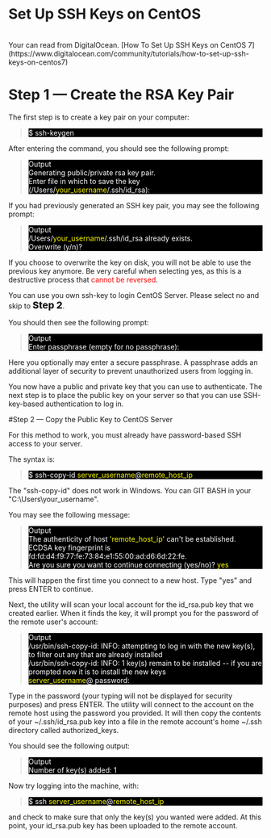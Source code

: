 ﻿#         Set Up SSH Keys on CentOS


<br>
Your can read from DigitalOcean. [How To Set Up SSH Keys on CentOS 7](https://www.digitalocean.com/community/tutorials/how-to-set-up-ssh-keys-on-centos7)

# Step 1 — Create the RSA Key Pair 

The first step is to create a key pair on your computer:
<blockquote>
<div style="background-color:black;color:white">$ ssh-keygen</div>
</blockquote>
After entering the command, you should see the following prompt:
<blockquote>
<div style="background-color:black;color:white">Output<br/>
Generating public/private rsa key pair.<br/>
Enter file in which to save the key (/Users/<span style="color:yellow">your_username</span>/.ssh/id_rsa):</div>
</blockquote>
If you had previously generated an SSH key pair, you may see the following prompt:

<blockquote>
<div style="background-color:black;color:white">Output<br/>
/Users/<span style="color:yellow">your_username</span>/.ssh/id_rsa already exists.<br/>
Overwrite (y/n)?</div>
</blockquote>
If you choose to overwrite the key on disk, you will not be able to use the previous key anymore. Be very careful when selecting yes, as this is a destructive process that<span style="color:red"> cannot be reversed</span>.<br/>

You can  use you own ssh-key to login CentOS Server. Please select no and skip to  <span style="font-weight:800;font-size:19px;">Step 2</span>.

You should then see the following prompt:
<blockquote>
<div style="background-color:black;color:white">
Output<br/>
Enter passphrase (empty for no passphrase):</div>
</blockquote>
Here you optionally may enter a secure passphrase. A passphrase adds an additional layer of security to prevent unauthorized users from logging in.

You now have a public and private key that you can use to authenticate. The next step is to place the public key on your server so that you can use SSH-key-based authentication to log in.

#Step 2 — Copy the Public Key to CentOS Server

For this method to work, you must already have password-based SSH access to your server.

The syntax is:
<blockquote>
<div style="background-color:black;color:white">
$ ssh-copy-id <span style="color:yellow">server_username</span>@<span style="color:yellow">remote_host_ip</span></div>
</blockquote>
The "ssh-copy-id" does not work in Windows. You can GIT BASH in your "C:\Users\your_username".


You may see the following message:
<blockquote>
<div style="background-color:black;color:white">
Output<br>
The authenticity of host <span style="color:yellow">'remote_host_ip'</span> can't be established.<br>
ECDSA key fingerprint is fd:fd:d4:f9:77:fe:73:84:e1:55:00:ad:d6:6d:22:fe.<br>
Are you sure you want to continue connecting (yes/no)?<span style="color:yellow"> yes</span></div>
</blockquote>
This will happen the first time you connect to a new host. Type "yes" and press ENTER to continue.

Next, the utility will scan your local account for the id_rsa.pub key that we created earlier. When it finds the key, it will prompt you for the password of the remote user's account:
<blockquote><div style="background-color:black;color:white">
Output<br>
/usr/bin/ssh-copy-id: INFO: attempting to log in with the new key(s), to filter out any that are already installed<br>
/usr/bin/ssh-copy-id: INFO: 1 key(s) remain to be installed -- if you are prompted now it is to install the new keys<br>
<span style="color:yellow">server_username</span>@<span203.0.113.1's</span> password:</div>
</blockquote>
Type in the password (your typing will not be displayed for security purposes) and press ENTER. The utility will connect to the account on the remote host using the password you provided. It will then copy the contents of your ~/.ssh/id_rsa.pub key into a file in the remote account's home ~/.ssh directory called authorized_keys.

You should see the following output:
<blockquote>
<div style="background-color:black;color:white">
Output<br/>
Number of key(s) added: 1</div>
</blockquote>
Now try logging into the machine, with: 
<blockquote>
<div style="background-color:black;color:white">  $ ssh <span style="color:yellow">server_username</span>@<span style="color:yellow">remote_host_ip</span></div>
</blockquote>
and check to make sure that only the key(s) you wanted were added.
At this point, your id_rsa.pub key has been uploaded to the remote account. 



